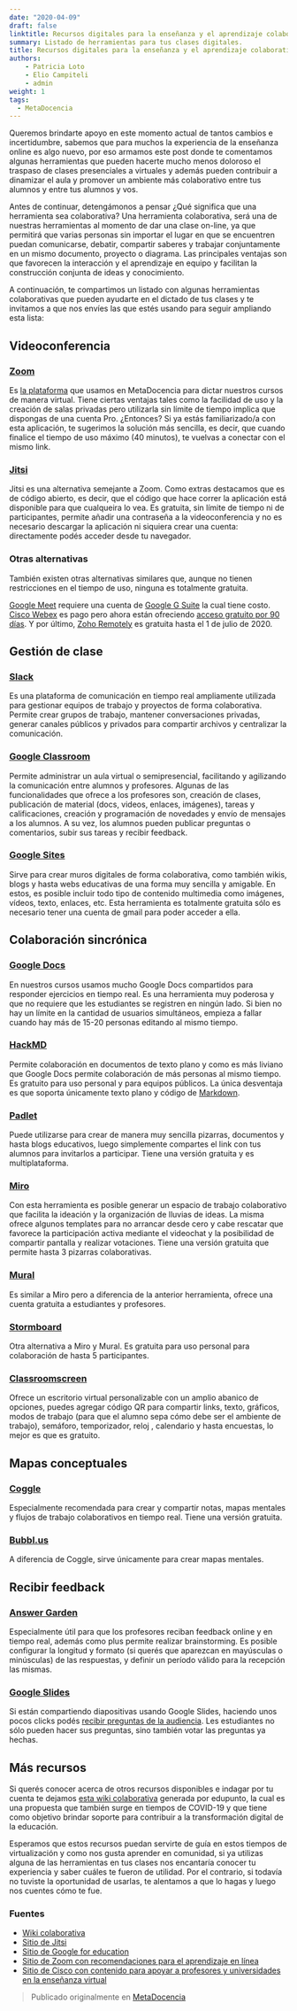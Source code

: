 ```yaml
---
date: "2020-04-09"
draft: false
linktitle: Recursos digitales para la enseñanza y el aprendizaje colaborativo online
summary: Listado de herramientas para tus clases digitales.
title: Recursos digitales para la enseñanza y el aprendizaje colaborativo online
authors: 
    - Patricia Loto 
    - Elio Campiteli
    - admin
weight: 1
tags: 
  - MetaDocencia
---
```


Queremos brindarte apoyo en este momento actual de tantos cambios e incertidumbre, sabemos que para muchos la experiencia de la enseñanza online es algo nuevo, por eso armamos este post donde te comentamos algunas herramientas que pueden hacerte mucho menos doloroso el traspaso de clases presenciales a virtuales y además pueden contribuir a dinamizar el aula y promover un ambiente más colaborativo entre tus alumnos y entre tus alumnos y vos.

Antes de continuar, detengámonos a pensar ¿Qué significa que una herramienta sea colaborativa? Una herramienta colaborativa, será una de nuestras herramientas al momento de dar una clase on-line, ya que permitirá que varias personas sin importar el lugar en que se encuentren puedan comunicarse, debatir, compartir saberes y trabajar conjuntamente en un mismo documento, proyecto o diagrama. Las principales ventajas son que favorecen la interacción y el aprendizaje en equipo y facilitan la construcción conjunta de ideas y conocimiento.

A continuación, te compartimos un listado con algunas herramientas colaborativas que pueden ayudarte en el dictado de tus clases y te invitamos a que nos envíes las que estés usando para seguir ampliando esta lista:

## Videoconferencia

### [Zoom](https://zoom.us/)

Es [la plataforma](https://zoom.us/docs/es-es/covid19.html) que usamos en MetaDocencia para dictar nuestros cursos de manera virtual. Tiene ciertas ventajas tales como la facilidad de uso y la creación de salas privadas pero utilizarla sin límite de tiempo implica que dispongas de una cuenta Pro. ¿Entonces? Si ya estás familiarizado/a con esta aplicación, te sugerimos la solución más sencilla, es decir, que cuando finalice el tiempo de uso máximo (40 minutos), te vuelvas a conectar con el mismo link.


### [Jitsi](https://meet.jit.si/)

Jitsi es una alternativa semejante a Zoom. Como extras destacamos que es de código abierto, es decir, que el código que hace correr la aplicación está disponible para que cualqueira lo vea. Es gratuita, sin límite de tiempo ni de participantes, permite añadir una contraseña a la videoconferencia y no es necesario descargar la aplicación ni siquiera crear una cuenta: directamente podés acceder desde tu navegador. 


### Otras alternativas

También existen otras alternativas similares que, aunque no tienen restricciones en el tiempo de uso, ninguna es totalmente gratuita.

[Google Meet](https://meet.google.com/) requiere una cuenta de [Google G Suite](https://edu.google.com/?modal_active=none) la cual tiene costo. [Cisco Webex](https://www.webex.com/) es pago pero ahora están ofreciendo [acceso gratuito por 90 días](https://gblogs.cisco.com/la/cl-pmarone-cisco-webex-apoyo-a-los-clientes-tempos-dificiles/). Y por último, [Zoho Remotely](https://www.zoho.com/es-xl/remotely/)  es gratuita hasta el 1 de julio de 2020. 

## Gestión de clase

### [Slack](https://slack.com/intl/es-ar/)

Es una plataforma de comunicación en tiempo real ampliamente utilizada para gestionar equipos de trabajo y proyectos de forma colaborativa. Permite crear grupos de trabajo,  mantener conversaciones privadas, generar canales públicos y privados para compartir archivos y centralizar la comunicación.

 
### [Google Classroom](https://classroom.google.com/)

Permite administrar un aula virtual o semipresencial, facilitando y agilizando la comunicación entre alumnos y profesores. Algunas de las funcionalidades que ofrece a los profesores son, creación de clases, publicación de material (docs, videos, enlaces, imágenes), tareas y calificaciones, creación y programación de novedades y envío de mensajes a los alumnos. A su vez, los alumnos pueden publicar preguntas o comentarios, subir sus tareas y recibir feedback.


### [Google Sites](https://sites.google.com/)

Sirve para crear muros digitales de forma colaborativa, como también wikis, blogs y hasta webs educativas de una forma muy sencilla y amigable. En estos, es posible incluir todo tipo de contenido multimedia como imágenes, vídeos, texto, enlaces, etc. Esta herramienta es totalmente gratuita sólo es necesario tener una cuenta de gmail para poder acceder a ella. 

 
## Colaboración sincrónica

### [Google Docs](http://docs.google.com/)

En nuestros cursos usamos mucho Google Docs compartidos para responder ejercicios en tiempo real. Es una herramienta muy poderosa y que no requiere que les estudiantes se registren en ningún lado. Si bien no hay un límite en la cantidad de usuarios simultáneos, empieza a fallar cuando hay más de 15-20 personas editando al mismo tiempo. 


### [HackMD](https://hackmd.io/)

Permite colaboración en documentos de texto plano y como es más liviano que Google Docs permite colaboración de más personas al mismo tiempo. Es gratuito para uso personal y para equipos públicos. La única desventaja es que soporta únicamente texto plano y código de [Markdown](https://programminghistorian.org/es/lecciones/introduccion-a-markdown). 


### [Padlet](https://padlet.com/)

Puede utilizarse para crear de manera muy sencilla pizarras, documentos y hasta blogs educativos, luego simplemente compartes el link con tus alumnos para invitarlos a participar. Tiene una versión gratuita y es multiplataforma.

### [Miro](https://miro.com/)

Con esta herramienta es posible generar un espacio de trabajo colaborativo que facilita la ideación y la organización de lluvias de ideas. La misma ofrece algunos templates para no arrancar desde cero y cabe rescatar que favorece la participación activa mediante el videochat y la posibilidad de compartir pantalla y realizar votaciones. Tiene una versión gratuita que permite hasta 3 pizarras colaborativas.


### [Mural](https://mural.co/educatio)

Es similar a Miro pero a diferencia de la anterior herramienta, ofrece una cuenta gratuita a  estudiantes y profesores. 


### [Stormboard](https://stormboard.com/)

Otra alternativa a Miro y Mural. Es gratuita para uso personal para colaboración de hasta 5 participantes. 


### [Classroomscreen](https://classroomscreen.com/)

Ofrece un escritorio virtual personalizable con un amplio abanico de opciones, puedes agregar código QR para compartir links, texto, gráficos, modos de trabajo (para que el alumno sepa cómo debe ser el ambiente de trabajo), semáforo, temporizador, reloj , calendario y hasta encuestas, lo mejor es que es gratuito.
           
 
## Mapas conceptuales
 
### [Coggle](https://coggle.it/?lang=es)
Especialmente recomendada para crear y compartir notas, mapas mentales y flujos de trabajo colaborativos en tiempo real. Tiene una versión gratuita.
             

### [Bubbl.us](https://bubbl.us/)

A diferencia de Coggle, sirve únicamente para crear mapas mentales. 

 
## Recibir feedback
 
### [Answer Garden](https://answergarden.ch/)

Especialmente útil para que los profesores reciban feedback online y en tiempo real, además como plus permite realizar brainstorming. Es posible configurar la longitud y formato (si querés que aparezcan en mayúsculas o minúsculas) de las respuestas, y definir un período válido para la recepción las mismas. 
 

### [Google Slides](https://slides.google.com)

Si están compartiendo diapositivas usando Google Slides, haciendo unos pocos clicks podés [recibir preguntas de la audiencia](https://support.google.com/docs/answer/6386827?co=GENIE.Platform%3DDesktop&hl=es). Les estudiantes no sólo pueden hacer sus preguntas, sino también votar las preguntas ya hechas. 

 
## Más recursos
 
Si querés conocer acerca de otros recursos disponibles e indagar por tu cuenta te dejamos [esta wiki colaborativa](https://edu.codear.org/recursos/) generada por edupunto, la cual es una propuesta que también surge en tiempos de COVID-19 y que tiene como objetivo brindar soporte para contribuir a la transformación digital de la educación.
 
Esperamos que estos recursos puedan servirte de guía en estos tiempos de virtualización y como nos gusta aprender en comunidad, si ya utilizas alguna de las herramientas en tus clases nos encantaría conocer tu experiencia y saber cuáles te fueron de utilidad. Por el contrario, si todavía no tuviste la oportunidad de usarlas, te alentamos a que lo hagas y luego nos cuentes cómo te fue. 
 
### Fuentes

* [Wiki colaborativa](https://edu.codear.org/recursos/)  
* [Sitio de Jitsi](https://jitsi.org/what-is-jitsi/)
* [Sitio de Google for education](https://edu.google.com/)
* [Sitio de Zoom con recomendaciones para el aprendizaje en línea](https://zoom.us/docs/es-es/covid19.html)
* [Sitio de Cisco con contenido para apoyar a profesores y universidades en la enseñanza virtual](https://www.webex.com/webexremoteedu.html)


> Publicado originalmente en [MetaDocencia](https://metadocencia.netlify.app/)